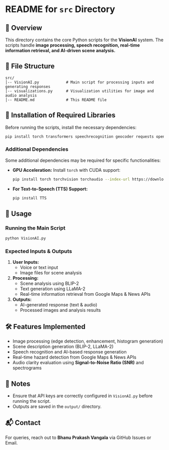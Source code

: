 # README for `src` Directory

## 📌 Overview
This directory contains the core Python scripts for the **VisionAI** system. The scripts handle **image processing, speech recognition, real-time information retrieval, and AI-driven scene analysis.**

## 📂 File Structure
```
src/
│-- VisionAI.py            # Main script for processing inputs and generating responses
│-- visualizations.py      # Visualization utilities for image and audio analysis
│-- README.md              # This README file
```

## 🔧 Installation of Required Libraries
Before running the scripts, install the necessary dependencies:

```sh
pip install torch transformers speechrecognition geocoder requests opencv-python numpy matplotlib pillow TTS scipy
```

### Additional Dependencies
Some additional dependencies may be required for specific functionalities:

- **GPU Acceleration:** Install `torch` with CUDA support:
  ```sh
  pip install torch torchvision torchaudio --index-url https://download.pytorch.org/whl/cu118
  ```
- **For Text-to-Speech (TTS) Support:**
  ```sh
  pip install TTS
  ```

## 🚀 Usage
### Running the Main Script
```sh
python VisionAI.py
```

### Expected Inputs & Outputs
1. **User Inputs:**
   - Voice or text input
   - Image files for scene analysis
2. **Processing:**
   - Scene analysis using BLIP-2
   - Text generation using LLaMA-2
   - Real-time information retrieval from Google Maps & News APIs
3. **Outputs:**
   - AI-generated response (text & audio)
   - Processed images and analysis results

## 🛠️ Features Implemented
- Image processing (edge detection, enhancement, histogram generation)
- Scene description generation (BLIP-2, LLaMA-2)
- Speech recognition and AI-based response generation
- Real-time hazard detection from Google Maps & News APIs
- Audio clarity evaluation using **Signal-to-Noise Ratio (SNR)** and spectrograms

## 📝 Notes
- Ensure that API keys are correctly configured in `VisionAI.py` before running the script.
- Outputs are saved in the `output/` directory.

## 📬 Contact
For queries, reach out to **Bhanu Prakash Vangala** via GitHub Issues or Email.


